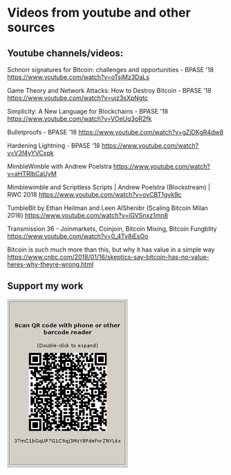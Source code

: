 # Videos from youtube and other sources


## Youtube channels/videos:

Schnorr signatures for Bitcoin: challenges and opportunities - BPASE '18 https://www.youtube.com/watch?v=oTsjMz3DaLs

Game Theory and Network Attacks: How to Destroy Bitcoin - BPASE '18 https://www.youtube.com/watch?v=ujz3sXpNgtc

Simplicity: A New Language for Blockchains - BPASE '18 https://www.youtube.com/watch?v=VOeUq3oR2fk

Bulletproofs - BPASE '18 https://www.youtube.com/watch?v=gZjDKgR4dw8

Hardening Lightning - BPASE '18 https://www.youtube.com/watch?v=V3f4yYVCxpk

MimbleWimble with Andrew Poelstra https://www.youtube.com/watch?v=aHTRlbCaUyM

Mimblewimble and Scriptless Scripts | Andrew Poelstra (Blockstream) | RWC 2018 https://www.youtube.com/watch?v=ovCBT1gyk9c

TumbleBit by Ethan Heilman and Leen AlShenibr (Scaling Bitcoin Milan 2016) https://www.youtube.com/watch?v=iGVSnxz1mn8

Transmission 36 - Joinmarkets, Coinjoin, Bitcoin Mixing, Bitcoin Fungblity https://www.youtube.com/watch?v=0_4Tv8iEsOo

Bitcoin is such much more than this, but why it has value in a simple way
https://www.cnbc.com/2018/01/16/skeptics-say-bitcoin-has-no-value-heres-why-theyre-wrong.html


## Support my work

![alt text](https://github.com/InserirAquiNome/crypto/blob/master/static/image/donate.png "Logo Title Text 1")

